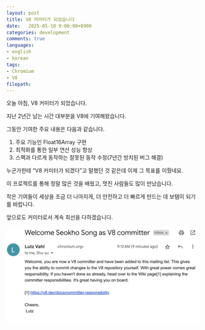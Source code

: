 ```yaml
---
layout: post
title: V8 커미터가 되었습니다
date:   2025-05-10 9:00:00+0900
categories: development
comments: true
languages:
- english
- korean
tags:
- Chromium
- V8
filepath:
---
```


오늘 아침, V8 커미터가 되었습니다.

지난 2년간 남는 시간 대부분을 V8에 기여해왔습니다.

그동안 기여한 주요 내용은 다음과 같습니다.
1. 주요 기능인 Float16Array 구현
2. 최적화를 통한 일부 연산 성능 향상
3.  스팩과 다르게 동작하는 잘못된 동작 수정(7년간 방치된 버그 해결)

누군가한테 “V8 커미터가 되겠다”고 말했던 것 같은데 이제 그 목표를 이뤘네요.

이 프로젝트를 통해 정말 많은 것을 배웠고, 멋진 사람들도 많이 만났습니다.

작은 기여들이 세상을 조금 더 나아지게, 더 안전하고 더 빠르게 만드는 데 보탬이 되기를 바랍니다.

앞으로도 커미터로서 계속 최선을 다하겠습니다.

![Render example](/uploads/2025-05-10/mail.png)